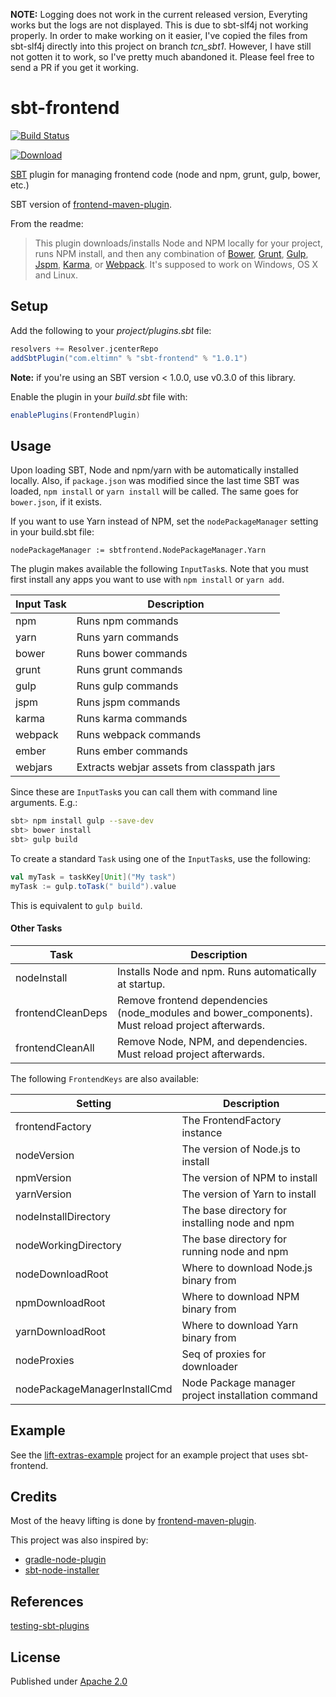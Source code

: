 **NOTE:** Logging does not work in the current released version, Everyting works but the logs are not displayed. This is due to sbt-slf4j not working properly. In order to make working on it easier, I've copied the files from sbt-slf4j directly into this project on branch *tcn_sbt1*. However, I have still not gotten it to work, so I've pretty much abandoned it. Please feel free to send a PR if you get it working.

sbt-frontend
============

[![Build Status](https://travis-ci.org/eltimn/sbt-frontend.svg?branch=master)](https://travis-ci.org/eltimn/sbt-frontend)

[ ![Download](https://api.bintray.com/packages/eltimn/sbt-plugins/sbt-frontend/images/download.svg) ](https://bintray.com/eltimn/sbt-plugins/sbt-frontend/_latestVersion)

[SBT](http://www.scala-sbt.org/) plugin for managing frontend code (node and npm, grunt, gulp, bower, etc.)

SBT version of [frontend-maven-plugin](https://github.com/eirslett/frontend-maven-plugin).

From the readme:

> This plugin downloads/installs Node and NPM locally for your project, runs NPM install, and then any combination of [Bower](http://bower.io/), [Grunt](http://gruntjs.com/), [Gulp](http://gulpjs.com/), [Jspm](http://jspm.io), [Karma](http://karma-runner.github.io/), or [Webpack](http://webpack.github.io/).
> It's supposed to work on Windows, OS X and Linux.

Setup
-----

Add the following to your _project/plugins.sbt_ file:

```scala
resolvers += Resolver.jcenterRepo
addSbtPlugin("com.eltimn" % "sbt-frontend" % "1.0.1")
```

**Note:** if you're using an SBT version < 1.0.0, use v0.3.0 of this library.

Enable the plugin in your _build.sbt_ file with:

```scala
enablePlugins(FrontendPlugin)
```

Usage
-----

Upon loading SBT, Node and npm/yarn with be automatically installed locally. Also, if `package.json` was modified since the last time SBT was loaded, `npm install` or `yarn install` will be called. The same goes for `bower.json`, if it exists.

If you want to use Yarn instead of NPM, set the `nodePackageManager` setting in your build.sbt file:

    nodePackageManager := sbtfrontend.NodePackageManager.Yarn

The plugin makes available the following `InputTask`s. Note that you must first install any apps you want to use with `npm install` or `yarn add`.

| Input Task    | Description   |
| ------------- | ------------- |
| npm           | Runs npm commands |
| yarn          | Runs yarn commands |
| bower         | Runs bower commands |
| grunt         | Runs grunt commands |
| gulp          | Runs gulp commands |
| jspm          | Runs jspm commands |
| karma         | Runs karma commands |
| webpack       | Runs webpack commands |
| ember         | Runs ember commands |
| webjars       | Extracts webjar assets from classpath jars |

Since these are `InputTask`s you can call them with command line arguments. E.g.:

```bash
sbt> npm install gulp --save-dev
sbt> bower install
sbt> gulp build
```

To create a standard `Task` using one of the `InputTask`s, use the following:

```scala
val myTask = taskKey[Unit]("My task")
myTask := gulp.toTask(" build").value
```

This is equivalent to ```gulp build```.

#### Other Tasks

| Task              | Description   |
| -------------     | ------------- |
| nodeInstall       | Installs Node and npm. Runs automatically at startup. |
| frontendCleanDeps | Remove frontend dependencies (node_modules and bower_components). Must reload project afterwards. |
| frontendCleanAll  | Remove Node, NPM, and dependencies. Must reload project afterwards. |

The following `FrontendKeys` are also available:

| Setting              | Description   |
| -------------------- | ------------- |
| frontendFactory      | The FrontendFactory instance |
| nodeVersion          | The version of Node.js to install |
| npmVersion           | The version of NPM to install |
| yarnVersion          | The version of Yarn to install |
| nodeInstallDirectory | The base directory for installing node and npm |
| nodeWorkingDirectory | The base directory for running node and npm |
| nodeDownloadRoot     | Where to download Node.js binary from |
| npmDownloadRoot      | Where to download NPM binary from |
| yarnDownloadRoot     | Where to download Yarn binary from |
| nodeProxies          | Seq of proxies for downloader |
| nodePackageManagerInstallCmd | Node Package manager project installation command |

Example
-------

See the [lift-extras-example](https://github.com/eltimn/lift-extras-example) project for an example project that uses sbt-frontend.


Credits
-------

Most of the heavy lifting is done by [frontend-maven-plugin](https://github.com/eirslett/frontend-maven-plugin).

This project was also inspired by:

* [gradle-node-plugin](https://github.com/srs/gradle-node-plugin)
* [sbt-node-installer](https://github.com/backtick/sbt-node-installer)

References
----------
[testing-sbt-plugins](http://eed3si9n.com/testing-sbt-plugins)

License
-------
Published under [Apache 2.0](http://www.apache.org/licenses/LICENSE-2.0.txt)
